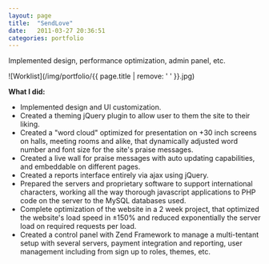 ```yaml
---
layout: page
title:  "SendLove"
date:   2011-03-27 20:36:51
categories: portfolio
---
```


Implemented design, performance optimization, admin panel, etc.

![Worklist](/img/portfolio/{{ page.title | remove: ' ' }}.jpg)
  
**What I did:** 

- Implemented design and UI customization.
- Created a theming jQuery plugin to allow user to them the site to their
  liking.
- Created a "word cloud" optimized for presentation on +30 inch screens on
  halls, meeting rooms and alike, that dynamically adjusted word number and font
  size for the site's praise messages.
- Created a live wall for praise messages with auto updating capabilities, and
  embeddable on different pages.
- Created a reports interface entirely via ajax using jQuery.
- Prepared the servers and proprietary software to support international
  characters, working all the way thorough javascript applications to PHP code
  on the server to the MySQL databases used.
- Complete optimization of the website in a 2 week project, that optimized the
  website's load speed in ±150% and reduced exponentially the server load on
  required requests per load.
- Created a control panel with Zend Framework to manage a multi-tentant setup
  with several servers, payment integration and reporting, user management
  including from sign up to roles, themes, etc.


